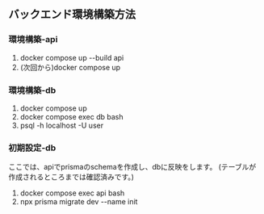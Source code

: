## バックエンド環境構築方法

### 環境構築-api
1. docker compose up --build api
2. (次回から)docker compose up

### 環境構築-db
1. docker compose up
2. docker compose exec db bash
3. psql -h localhost -U user

### 初期設定-db
ここでは、apiでprismaのschemaを作成し、dbに反映をします。
(テーブルが作成されるところまでは確認済みです。)
1. docker compose exec api bash
2. npx prisma migrate dev --name init